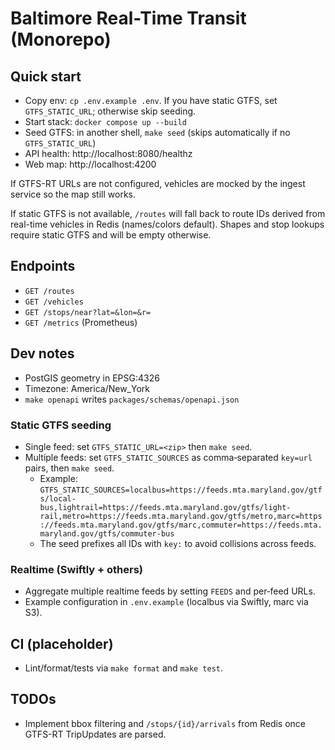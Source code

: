 # Baltimore Real-Time Transit (Monorepo)

## Quick start
- Copy env: `cp .env.example .env`. If you have static GTFS, set `GTFS_STATIC_URL`; otherwise skip seeding.
- Start stack: `docker compose up --build`
- Seed GTFS: in another shell, `make seed` (skips automatically if no `GTFS_STATIC_URL`)
- API health: http://localhost:8080/healthz
- Web map: http://localhost:4200

If GTFS-RT URLs are not configured, vehicles are mocked by the ingest service so the map still works.

If static GTFS is not available, `/routes` will fall back to route IDs derived from real-time vehicles in Redis (names/colors default). Shapes and stop lookups require static GTFS and will be empty otherwise.

## Endpoints
- `GET /routes`
- `GET /vehicles`
- `GET /stops/near?lat=&lon=&r=`
- `GET /metrics` (Prometheus)

## Dev notes
- PostGIS geometry in EPSG:4326
- Timezone: America/New_York
- `make openapi` writes `packages/schemas/openapi.json`

### Static GTFS seeding
- Single feed: set `GTFS_STATIC_URL=<zip>` then `make seed`.
- Multiple feeds: set `GTFS_STATIC_SOURCES` as comma‑separated `key=url` pairs, then `make seed`.
  - Example: `GTFS_STATIC_SOURCES=localbus=https://feeds.mta.maryland.gov/gtfs/local-bus,lightrail=https://feeds.mta.maryland.gov/gtfs/light-rail,metro=https://feeds.mta.maryland.gov/gtfs/metro,marc=https://feeds.mta.maryland.gov/gtfs/marc,commuter=https://feeds.mta.maryland.gov/gtfs/commuter-bus`
  - The seed prefixes all IDs with `key:` to avoid collisions across feeds.

### Realtime (Swiftly + others)
- Aggregate multiple realtime feeds by setting `FEEDS` and per‑feed URLs.
- Example configuration in `.env.example` (localbus via Swiftly, marc via S3).

## CI (placeholder)
- Lint/format/tests via `make format` and `make test`.

## TODOs
- Implement bbox filtering and `/stops/{id}/arrivals` from Redis once GTFS-RT TripUpdates are parsed.
